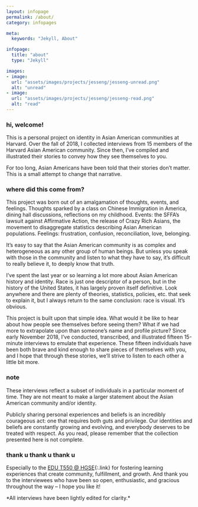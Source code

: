 ```yaml
---
layout: infopage
permalink: /about/
category: infopages

meta:
  keywords: "Jekyll, About"

infopage:
  title: "about"
  type: "Jekyll"

images:
- image:
  url: "assets/images/projects/jesseng/jesseng-unread.png"
  alt: "unread"
- image:
  url: "assets/images/projects/jesseng/jesseng-read.png"
  alt: "read"
---
```

### hi, welcome!
This is a personal project on identity in Asian American communities at Harvard. Over the fall of 2018, I collected interviews from 15 members of the Harvard Asian American community. Since then, I’ve compiled and illustrated their stories to convey how they see themselves to you.
<p></p>
For too long, Asian Americans have been told that their stories don’t matter. This is a small attempt to change that narrative.

### where did this come from?
This project was born out of an amalgamation of thoughts, events, and feelings. Thoughts sparked by a class on Chinese Immigration in America, dining hall discussions, reflections on my childhood. Events: the SFFA’s lawsuit against Affirmative Action, the release of Crazy Rich Asians, the movement to disaggregate statistics describing Asian American populations. Feelings: frustration, confusion, reconciliation, love, belonging.
<p></p>
It’s easy to say that the Asian American community is as complex and heterogeneous as any other group of human beings. But unless you speak with those in the community and listen to what they have to say, it’s difficult to really believe it, to deeply know that truth.
<p></p>
I’ve spent the last year or so learning a lot more about Asian American history and identity. Race is just one descriptor of a person, but in the history of the United States, it has largely proven itself definitive. Look anywhere and there are plenty of theories, statistics, policies, etc. that seek to explain it, but I always return to the same conclusion: race is visual. It’s obvious.
<p></p>
This project is built upon that simple idea. What would it be like to hear about how people see themselves before seeing them? What if we had more to extrapolate upon than someone’s name and profile picture? Since early November 2018, I’ve conducted, transcribed, and illustrated fifteen 15-minute interviews to emulate that experience. These fifteen individuals have been both brave and kind enough to share pieces of themselves with you, and I hope that through these stories, we’ll strive to listen to each other a little bit more.

### note
These interviews reflect a subset of individuals in a particular moment of time. They are not meant to make a larger statement about the Asian American community and/or identity.
<p></p>
Publicly sharing personal experiences and beliefs is an incredibly courageous act: one that requires both guts and privilege. Our identities and beliefs are constantly growing and evolving, and everybody deserves to be treated with respect. As you read, please remember that the collection presented here is not complete.

### thank u thank u thank u
Especially to the [EDU T550 @ HGSE](https://twitter.com/tfivefifty?lang=en){:.link} for fostering learning experiences that create community, fulfillment, and growth. And thank you to the interviewees who have been so open, enthusiastic, and gracious throughout the way – I hope you like it!
<p></p><p></p>
*All interviews have been lightly edited for clarity.*
